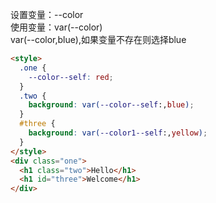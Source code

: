 设置变量：--color  
使用变量：var(--color)  
var(--color,blue),如果变量不存在则选择blue  
```html
<style>
  .one {
    --color--self: red;
  }
  .two {
    background: var(--color--self:,blue);
  }
  #three {
    background: var(--color1--self:,yellow);
  }
</style>
<div class="one">
  <h1 class="two">Hello</h1>
  <h1 id="three">Welcome</h1>
</div>
```
